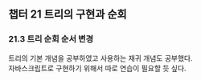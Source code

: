 ## 챕터 21 트리의 구현과 순회

### 21.3 트리 순회 순서 변경

트리의 기본 개념을 공부하였고 사용하는 재귀 개념도 공부했다.<br>
자바스크립트로 구현하기 위해서 따로 연습이 필요할 듯 싶다.
